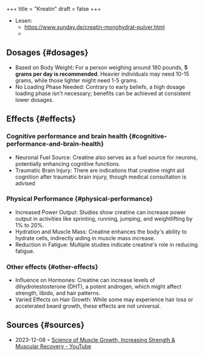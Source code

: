 +++
title = "Kreatin"
draft = false
+++

-   Lesen:
    -   <https://www.sunday.de/creatin-monohydrat-pulver.html>
    -


## Dosages {#dosages}

-   Based on Body Weight: For a person weighing around 180 pounds, **5 grams per
    day is recommended**. Heavier individuals may need 10-15 grams, while those
    lighter might need 1-5 grams.
-   No Loading Phase Needed: Contrary to early beliefs, a high dosage loading
    phase isn't necessary; benefits can be achieved at consistent lower dosages.


## Effects {#effects}


### Cognitive performance and brain health {#cognitive-performance-and-brain-health}

-   Neuronal Fuel Source: Creatine also serves as a fuel source for neurons,
    potentially enhancing cognitive functions.
-   Traumatic Brain Injury: There are indications that creatine might aid
    cognition after traumatic brain injury, though medical consultation is advised


### Physical Performance {#physical-performance}

-   Increased Power Output: Studies show creatine can increase power output in
    activities like sprinting, running, jumping, and weightlifting by 1% to 20%.
-   Hydration and Muscle Mass: Creatine enhances the body's ability to hydrate
    cells, indirectly aiding in muscle mass increase.
-   Reduction in Fatigue: Multiple studies indicate creatine's role in reducing
    fatigue.


### Other effects {#other-effects}

-   Influence on Hormones: Creatine can increase levels of dihydrotestosterone
    (DHT), a potent androgen, which might affect strength, libido, and hair
    patterns.
-   Varied Effects on Hair Growth: While some may experience hair loss or
    accelerated beard growth, these effects are not universal.


## Sources {#sources}

-   2023-12-08 ◦ [Science of Muscle Growth, Increasing Strength &amp; Muscular Recovery - YouTube](https://www.youtube.com/watch?v=XLr2RKoD-oY&t=411s)
